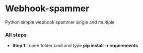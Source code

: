 # Webhook-spammer
Python simple webhook spammer single and multiple

### All steps

* **Step 1** : open folder cmd and type **pip install -r requirements** 
